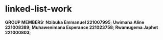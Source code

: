 # linked-list-work
**GROUP MEMBERS:**
**Nzibuka Emmanuel         221007995**;
**Uwimana   Aline         221008389**;
**Muhawenimana Esperance 221023758**;
**Rwamugema   Japhet     221000803**;
